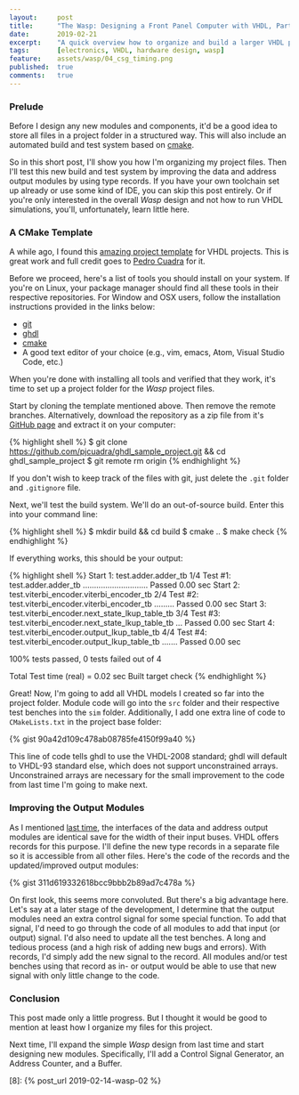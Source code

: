 ```yaml
---
layout:     post
title:      "The Wasp: Designing a Front Panel Computer with VHDL, Part 3"
date:       2019-02-21
excerpt:    "A quick overview how to organize and build a larger VHDL project"
tags:       [electronics, VHDL, hardware design, wasp]
feature:    assets/wasp/04_csg_timing.png
published:  true
comments:   true
---
```

### Prelude
Before I design any new modules and components, it'd be a good idea to store all files in a project folder in a structured way. This will also include an automated build and test system based on [cmake][1].

So in this short post, I'll show you how I'm organizing my project files. Then I'll test this new build and test system by improving the data and address output modules by using type records. If you have your own toolchain set up already or use some kind of IDE, you can skip this post entirely. Or if you're only interested in the overall *Wasp* design and not how to run VHDL simulations, you'll, unfortunately, learn little here.

### A CMake Template
A while ago, I found this [amazing project template][2] for VHDL projects. This is great work and full credit goes to [Pedro Cuadra][3] for it.

Before we proceed, here's a list of tools you should install on your system. If you're on Linux, your package manager should find all these tools in their respective repositories. For Window and OSX users, follow the installation instructions provided in the links below:

* [git][4]
* [ghdl][5]
* [cmake][1]
* A good text editor of your choice (e.g., vim, emacs, Atom, Visual Studio Code, etc.)

When you're done with installing all tools and verified that they work, it's time to set up a project folder for the *Wasp* project files.

Start by cloning the template mentioned above. Then remove the remote branches. Alternatively, download the repository as a zip file from it's [GitHub page][2] and extract it on your computer:

{% highlight shell %}
$ git clone https://github.com/pjcuadra/ghdl_sample_project.git && cd ghdl_sample_project
$ git remote rm origin
{% endhighlight %}

If you don't wish to keep track of the files with git, just delete the `.git` folder and `.gitignore` file.

Next, we'll test the build system. We'll do an out-of-source build. Enter this into your command line:

{% highlight shell %}
$ mkdir build && cd build
$ cmake ..
$ make check
{% endhighlight %}

If everything works, this should be your output:

{% highlight shell %}
    Start 1: test.adder.adder_tb
1/4 Test #1: test.adder.adder_tb .............................   Passed    0.00 sec
    Start 2: test.viterbi_encoder.viterbi_encoder_tb
2/4 Test #2: test.viterbi_encoder.viterbi_encoder_tb .........   Passed    0.00 sec
    Start 3: test.viterbi_encoder.next_state_lkup_table_tb
3/4 Test #3: test.viterbi_encoder.next_state_lkup_table_tb ...   Passed    0.00 sec
    Start 4: test.viterbi_encoder.output_lkup_table_tb
4/4 Test #4: test.viterbi_encoder.output_lkup_table_tb .......   Passed    0.00 sec

100% tests passed, 0 tests failed out of 4

Total Test time (real) =   0.02 sec
Built target check
{% endhighlight %}

Great! Now, I'm going to add all VHDL models I created so far into the project folder. Module code will go into the `src` folder and their respective test benches into the `sim` folder. Additionally, I add one extra line of code to `CMakeLists.txt` in the project base folder:

{% gist 90a42d109c478ab08785fe4150f99a40 %}

This line of code tells ghdl to use the VHDL-2008 standard; ghdl will default to VHDL-93 standard else, which does not support unconstrained arrays. Unconstrained arrays are necessary for the small improvement to the code from last time I'm going to make next.

### Improving the Output Modules
As I mentioned [last time][7], the interfaces of the data and address output modules are identical save for the width of their input buses. VHDL offers records for this purpose. I'll define the new type records in a separate file so it is accessible from all other files. Here's the code of the records and the updated/improved output modules:

{% gist 311d619332618bcc9bbb2b89ad7c478a %}

On first look, this seems more convoluted. But there's a big advantage here. Let's say at a later stage of the development, I determine that the output modules need an extra control signal for some special function. To add that signal, I'd need to go through the code of all modules to add that input (or output) signal. I'd also need to update all the test benches. A long and tedious process (and a high risk of adding new bugs and errors). With records, I'd simply add the new signal to the record. All modules and/or test benches using that record as in- or output would be able to use that new signal with only little change to the code.

### Conclusion
This post made only a little progress. But I thought it would be good to mention at least how I organize my files for this project.

Next time, I'll expand the simple *Wasp* design from last time and start designing new modules. Specifically, I'll add a Control Signal Generator, an Address Counter, and a Buffer.

[1]: https://cmake.org/download/
[2]: https://github.com/pjcuadra/ghdl_sample_project
[3]: https://github.com/pjcuadra
[4]: https://git-scm.com/downloads
[5]: https://github.com/ghdl/ghdl
[6]: http://www.myhdl.org
[7]: https://www.idt.com/document/dst/6116sala-data-sheet
[8]: {% post_url 2019-02-14-wasp-02 %}
